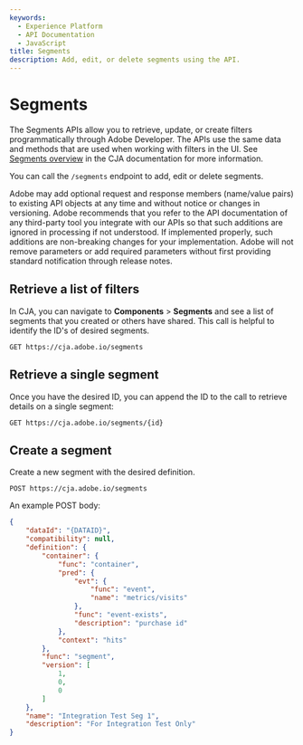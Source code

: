 ```yaml
---
keywords:
  - Experience Platform
  - API Documentation
  - JavaScript
title: Segments
description: Add, edit, or delete segments using the API.
---
```


# Segments

The Segments APIs allow you to retrieve, update, or create filters programmatically through Adobe Developer. The APIs use the same data and methods that are used when working with filters in the UI. See [Segments overview](https://experienceleague.adobe.com/en/docs/customer-journey-analytics-learn/tutorials/components/filters/introduction-to-filters-in-cja) in the CJA documentation for more information.

You can call the `/segments` endpoint to add, edit or delete segments.

<InlineAlert variant="info" slots="text" />

Adobe may add optional request and response members (name/value pairs) to existing API objects at any time and without notice or changes in versioning. Adobe recommends that you refer to the API documentation of any third-party tool you integrate with our APIs so that such additions are ignored in processing if not understood. If implemented properly, such additions are non-breaking changes for your implementation. Adobe will not remove parameters or add required parameters without first providing standard notification through release notes.

## Retrieve a list of filters

In CJA, you can navigate to **Components** > **Segments** and see a list of segments that you created or others have shared. This call is helpful to identify the ID's of desired segments.

`GET https://cja.adobe.io/segments`

## Retrieve a single segment

Once you have the desired ID, you can append the ID to the call to retrieve details on a single segment:

`GET https://cja.adobe.io/segments/{id}`

## Create a segment

Create a new segment with the desired definition.

`POST https://cja.adobe.io/segments`

An example POST body:

```json
{
    "dataId": "{DATAID}",
    "compatibility": null,
    "definition": {
        "container": {
            "func": "container",
            "pred": {
                "evt": {
                    "func": "event",
                    "name": "metrics/visits"
                },
                "func": "event-exists",
                "description": "purchase id"
            },
            "context": "hits"
        },
        "func": "segment",
        "version": [
            1,
            0,
            0
        ]
    },
    "name": "Integration Test Seg 1",
    "description": "For Integration Test Only"
}
```
